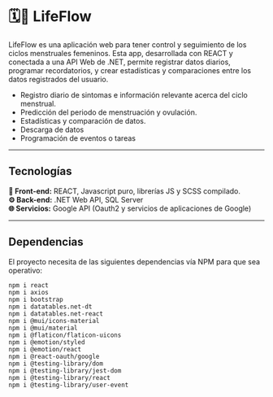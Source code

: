 # 🗓️🪽 LifeFlow

LifeFlow es una aplicación web para tener control y seguimiento de los ciclos menstruales femeninos. Esta app, desarrollada con 
REACT y conectada a una API Web de .NET, permite registrar datos diarios, programar recordatorios, y crear estadísticas y 
comparaciones entre los datos registrados del usuario.

  - Registro diario de sintomas e información relevante acerca del ciclo menstrual.
  - Predicción del periodo de menstruación y ovulación.
  - Estadísticas y comparación de datos.
  - Descarga de datos
  - Programación de eventos o tareas

---

## Tecnologías

  <b>🎨 Front-end:</b> REACT, Javascript puro, librerías JS y SCSS compilado.
  <br>
  <b>⚙️ Back-end:</b> .NET Web API, SQL Server
  <br>
  <b>🌐 Servicios:</b> Google API (Oauth2 y servicios de aplicaciones de Google)

---

## Dependencias
El proyecto necesita de las siguientes dependencias vía NPM para que sea operativo:

    npm i react
    npm i axios
    npm i bootstrap
    npm i datatables.net-dt
    npm i datatables.net-react
    npm i @mui/icons-material
    npm i @mui/material
    npm i @flaticon/flaticon-uicons
    npm i @emotion/styled
    npm i @emotion/react
    npm i @react-oauth/google
    npm i @testing-library/dom
    npm i @testing-library/jest-dom
    npm i @testing-library/react
    npm i @testing-library/user-event
